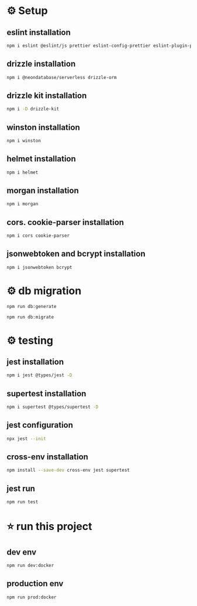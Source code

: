 # ⚙️ Setup
## eslint installation
```bash
npm i eslint @eslint/js prettier eslint-config-prettier eslint-plugin-prettier -D
```
## drizzle installation
```bash
npm i @neondatabase/serverless drizzle-orm
```
## drizzle kit installation
```bash
npm i -D drizzle-kit
```
## winston installation
```bash
npm i winston
```
## helmet installation
```bash
npm i helmet
```
## morgan installation
```bash
npm i morgan
```
## cors. cookie-parser installation
```bash
npm i cors cookie-parser
```
## jsonwebtoken and bcrypt installation
```bash
npm i jsonwebtoken bcrypt
```

# ⚙️ db migration
```bash
npm run db:generate
```
```bash
npm run db:migrate
```

# ⚙️ testing
## jest installation
```bash
npm i jest @types/jest -D
```
## supertest installation
```bash
npm i supertest @types/supertest -D
```
## jest configuration
```bash
npx jest --init
```
## cross-env installation
```bash
npm install --save-dev cross-env jest supertest
```
## jest run
```bash
npm run test
```

# ⭐ run this project
## dev env
```bash
npm run dev:docker
```
## production env
```bash
npm run prod:docker